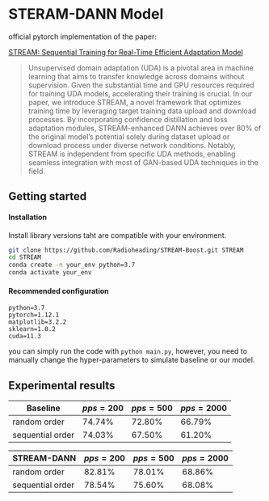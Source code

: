 # STERAM-DANN Model

official pytorch implementation of the paper:

[STREAM: Sequential Training for Real-Time Efficient
Adaptation Model
](https://latex.sjtu.edu.cn/read/vcrhjyjsmwyn#6efa6e)

> Unsupervised domain adaptation (UDA) is a pivotal area in machine learning that aims to transfer knowledge across domains without supervision. Given the substantial time and GPU resources required for training UDA models, accelerating their training is crucial. In our paper, we introduce STREAM, a novel framework that optimizes training time by leveraging target training data upload and download processes. By incorporating confidence distillation and loss adaptation modules, STREAM-enhanced DANN achieves over 80% of the original model’s potential solely during dataset upload or download process under diverse network conditions. Notably, STREAM is independent from specific UDA methods, enabling seamless integration with most of GAN-based UDA techniques in the field.

## Getting started

#### Installation

Install library versions taht are compatible with your environment.

```bash
git clone https://github.com/Radioheading/STREAM-Boost.git STREAM
cd STREAM
conda create -n your_env python=3.7
conda activate your_env
```

#### Recommended configuration

```
python=3.7
pytorch=1.12.1
matplotlib=3.2.2
sklearn=1.0.2
cuda=11.3
```

you can simply run the code with `python main.py`, however, you need to manually change the hyper-parameters to simulate baseline or our model.

## Experimental results

|Baseline | $pps=200$ | $pps=500$ | $pps=2000$ |
|------------|-----------|-----------|------------|
| random order | $74.74\%$ | $72.80\%$ | $66.79\%$ |
| sequential order | $74.03\%$ | $67.50\%$ | $61.20\%$ |

|STREAM-DANN   | $pps=200$ | $pps=500$ | $pps=2000$ |
|------------|-----------|-----------|------------|
| random order | $82.81\%$ | $78.01\%$ | $68.86\%$ |
| sequential order | $78.54\%$ | $75.60\%$ | $68.08\%$ |
